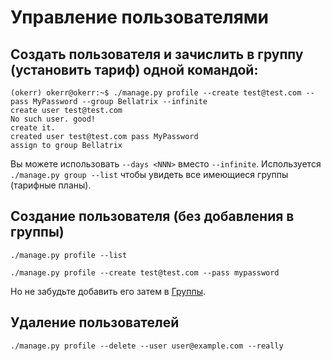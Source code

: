 # Управление пользователями

##  Создать пользователя и зачислить в группу (установить тариф) одной командой:
```shell
(okerr) okerr@okerr:~$ ./manage.py profile --create test@test.com --pass MyPassword --group Bellatrix --infinite
create user test@test.com
No such user. good!
create it.
created user test@test.com pass MyPassword
assign to group Bellatrix
```
Вы можете использовать `--days <NNN>` вместо `--infinite`. Используется `./manage.py group --list` чтобы увидеть все имеющиеся группы (тарифные планы).

## Создание пользователя (без добавления в группы)
```shell
./manage.py profile --list

./manage.py profile --create test@test.com --pass mypassword
```
Но не забудьте добавить его затем в [Группы](Groups).

## Удаление пользователей
~~~shell
./manage.py profile --delete --user user@example.com --really
~~~